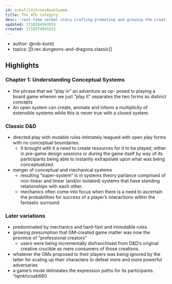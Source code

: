 ```yaml
---
id: eckvlil4jtcnex6ouh1uaem
title: The 4th Category
desc: 'real-time verbal story crafting promoting and growing the creative tendencies of humans'
updated: 1718394563953
created: 1718374991631
---
```


- author: @rob-kuntz
- topics: [[t.rec.dungeons-and-dragons.classic]]

## Highlights

### Chapter 1: Understanding Conceptual Systems

- the phrase that we “play in” an adventure as op- posed to playing a board game wherein we just “play it” separates the two forms as distinct concepts
- An open system can create, animate and inform a multiplicity of extensible systems while this is never true with a closed system. 

### Classic D&D

- directed play with mutable rules intimately leagued with open play forms with no conceptual boundaries. 
  - It brought with it a need to create resources for it to be played, either in pre-game design sessions or during the game itself by way of its participants being able to instantly extrapolate upon what was being conceptualized. 
- merger of conceptual and mechanical systems
  - resulting “super-system” is in systems theory parlance comprised of non-linear and linear (and/or isolated) systems that have standing relationships with each other. 
  - mechanics often come into focus when there is a need to ascertain the probabilities for success of a player’s interactions within the fantastic surround

### Later variations

-  predominated by mechanics and hard-fast and immutable rules.
- growing presumption that GM-created game matter was now the province of “professional creators” 
  -  users were being incrementally disfranchised from D&D’s original creative crucible as mere consumers of those creations. 
-  whatever the GMs proposed to their players was being ignored by the latter for scaling up their characters to defeat more and more powerful adversaries
-  a game’s mode delineates the expression paths for its participants. ^lqmkhcoab660